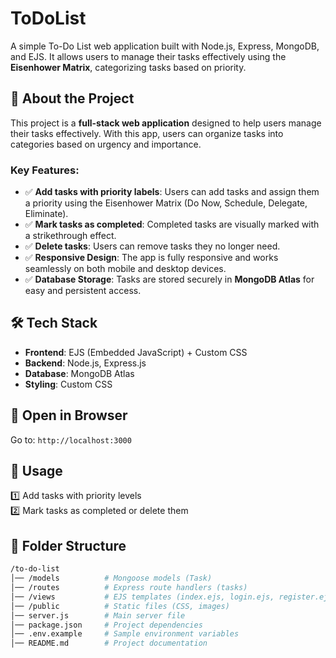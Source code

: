 # ToDoList

A simple To-Do List web application built with Node.js, Express, MongoDB, and EJS. It allows users to manage their tasks effectively using the **Eisenhower Matrix**, categorizing tasks based on priority.

## 📖 About the Project

This project is a **full-stack web application** designed to help users manage their tasks effectively. With this app, users can organize tasks into categories based on urgency and importance. 

### Key Features:
- ✅ **Add tasks with priority labels**: Users can add tasks and assign them a priority using the Eisenhower Matrix (Do Now, Schedule, Delegate, Eliminate).
- ✅ **Mark tasks as completed**: Completed tasks are visually marked with a strikethrough effect.
- ✅ **Delete tasks**: Users can remove tasks they no longer need.
- ✅ **Responsive Design**: The app is fully responsive and works seamlessly on both mobile and desktop devices.
- ✅ **Database Storage**: Tasks are stored securely in **MongoDB Atlas** for easy and persistent access.

## 🛠️ Tech Stack

- **Frontend**: EJS (Embedded JavaScript) + Custom CSS
- **Backend**: Node.js, Express.js
- **Database**: MongoDB Atlas
- **Styling**: Custom CSS

## 📌 Open in Browser
Go to: `http://localhost:3000`

## 📌 Usage

1️⃣ Add tasks with priority levels  
2️⃣ Mark tasks as completed or delete them  

## 📜 Folder Structure

```bash
/to-do-list
│── /models          # Mongoose models (Task)
│── /routes          # Express route handlers (tasks)
│── /views           # EJS templates (index.ejs, login.ejs, register.ejs)
│── /public          # Static files (CSS, images)
│── server.js        # Main server file
│── package.json     # Project dependencies
│── .env.example     # Sample environment variables
│── README.md        # Project documentation
```
